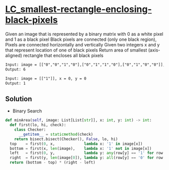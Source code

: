 # [LC_smallest-rectangle-enclosing-black-pixels](https://leetcode.com/problems/smallest-rectangle-enclosing-black-pixels)

Given an image that is represented by a binary matrix with 0 as a white pixel and 1 as a black pixel
Black pixels are connected (only one black region), Pixels are connected horizontally and vertically
Given two integers x and y that represent location of one of black pixels
Return area of smallest (axis-aligned) rectangle that encloses all black pixels

```txt
Input: image = [["0","0","1","0"],["0","1","1","0"],["0","1","0","0"]], x = 0, y = 2
Output: 6

Input: image = [["1"]], x = 0, y = 0
Output: 1
```

## Solution

* Binary Search

```py
def minArea(self, image: List[List[str]], x: int, y: int) -> int:
  def first(lo, hi, check):
    class Checker:
      __getitem__ = staticmethod(check)
    return bisect.bisect(Checker(), False, lo, hi)
  top    = first(0, x,             lambda x: '1' in image[x])
  bottom = first(x, len(image),    lambda x: '1' not in image[x])
  left   = first(0, y,             lambda y: any(row[y] == '1' for row in image))
  right  = first(y, len(image[0]), lambda y: all(row[y] == '0' for row in image))
  return (bottom - top) * (right - left)
```
